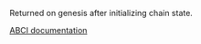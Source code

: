 Returned on genesis after initializing chain state.

[ABCI documentation](https://docs.cometbft.com/master/spec/abci/abci.html#initchain)